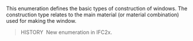This enumeration defines the basic types of construction of windows. The construction type relates to the main material (or material combination) used for making the window.

> HISTORY&nbsp; New enumeration in IFC2x.